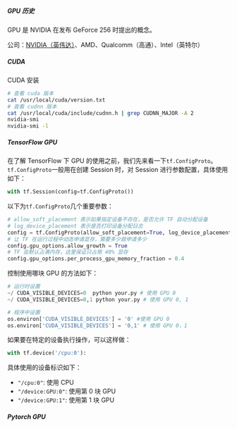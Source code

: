 ##### GPU 历史

GPU 是 NVIDIA 在发布 GeForce 256 时提出的概念。

公司：[NVIDIA（英伟达）](https://zh.wikipedia.org/wiki/%E8%8B%B1%E4%BC%9F%E8%BE%BE#%E7%B9%AA%E5%9C%96%E8%99%95%E7%90%86%E5%99%A8)、AMD、Qualcomm（高通）、Intel（英特尔）

##### CUDA

CUDA 安装

```bash
# 查看 cuda 版本 
cat /usr/local/cuda/version.txt
# 查看 cudnn 版本 
cat /usr/local/cuda/include/cudnn.h | grep CUDNN_MAJOR -A 2
nvidia-smi
nvidia-smi -l
```

##### TensorFlow GPU

在了解 TensorFlow 下 GPU 的使用之前，我们先来看一下`tf.ConfigProto`。`tf.ConfigProto`一般用在创建 Session 时，对 Session 进行参数配置，具体使用如下：

```python
with tf.Session(config=tf.ConfigProto())
```

以下为`tf.ConfigProto`几个重要参数：

```python
# allow_soft_placement 表示如果指定设备不存在，是否允许 TF 自动分配设备
# log_device_placement 表示是否打印设备分配日志
config = tf.ConfigProto(allow_soft_placement=True, log_device_placement=True)
# 让 TF 在运行过程中动态申请显存，需要多少就申请多少
config.gpu_options.allow_growth = True
# TF 会默认占满内存，这里保证只占用 40% 显存
config.gpu_options.per_process_gpu_memory_fraction = 0.4
```

控制使用哪块 GPU 的方法如下：

```python
# 运行时设置
~/ CUDA_VISIBLE_DEVICES=0  python your.py # 使用 GPU 0
~/ CUDA_VISIBLE_DEVICES=0,1 python your.py # 使用 GPU 0, 1

# 程序中设置
os.environ['CUDA_VISIBLE_DEVICES'] = '0' #使用 GPU 0
os.environ['CUDA_VISIBLE_DEVICES'] = '0,1' # 使用 GPU 0，1
```

如果要在特定的设备执行操作，可以这样做：

```python
with tf.device('/cpu:0'):
```

具体使用的设备标识如下：

- `"/cpu:0"`: 使用 CPU
- `"/device:GPU:0"`: 使用第 0 块 GPU
- `"/device:GPU:1"`: 使用第 1 块 GPU

##### Pytorch GPU